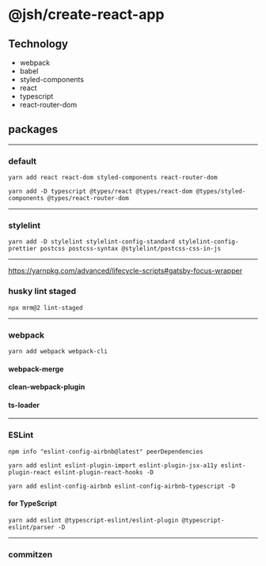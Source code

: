 # @jsh/create-react-app

## Technology

- webpack
- babel
- styled-components
- react
- typescript
- react-router-dom

## packages

---

### default

```shell
yarn add react react-dom styled-components react-router-dom
```

```shell
yarn add -D typescript @types/react @types/react-dom @types/styled-components @types/react-router-dom
```

---

### stylelint

```shell
yarn add -D stylelint stylelint-config-standard stylelint-config-prettier postcss postcss-syntax @stylelint/postcss-css-in-js
```

---

https://yarnpkg.com/advanced/lifecycle-scripts#gatsby-focus-wrapper

### husky lint staged

```shell
npx mrm@2 lint-staged
```

---

### webpack

```shell
yarn add webpack webpack-cli
```

#### webpack-merge

#### clean-webpack-plugin

#### ts-loader

---

### ESLint

```shell
npm info "eslint-config-airbnb@latest" peerDependencies

yarn add eslint eslint-plugin-import eslint-plugin-jsx-a11y eslint-plugin-react eslint-plugin-react-hooks -D

yarn add eslint-config-airbnb eslint-config-airbnb-typescript -D
```

#### for TypeScript

```shell
yarn add eslint @typescript-eslint/eslint-plugin @typescript-eslint/parser -D
```

---

### commitzen